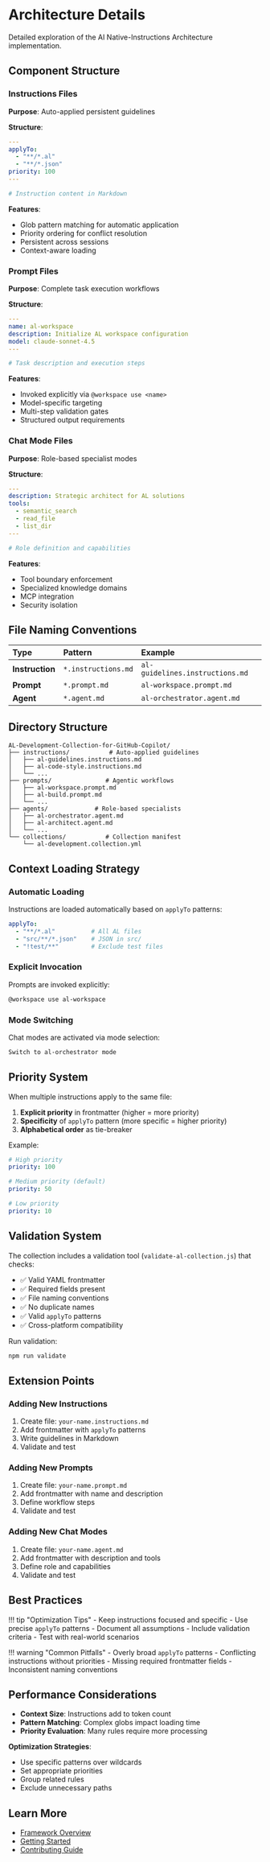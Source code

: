 # Architecture Details

Detailed exploration of the AI Native-Instructions Architecture implementation.

## Component Structure

### Instructions Files

**Purpose**: Auto-applied persistent guidelines

**Structure**:

```yaml
---
applyTo:
  - "**/*.al"
  - "**/*.json"
priority: 100
---

# Instruction content in Markdown
```

**Features**:

- Glob pattern matching for automatic application
- Priority ordering for conflict resolution
- Persistent across sessions
- Context-aware loading

### Prompt Files

**Purpose**: Complete task execution workflows

**Structure**:

```yaml
---
name: al-workspace
description: Initialize AL workspace configuration
model: claude-sonnet-4.5
---

# Task description and execution steps
```

**Features**:

- Invoked explicitly via `@workspace use <name>`
- Model-specific targeting
- Multi-step validation gates
- Structured output requirements

### Chat Mode Files

**Purpose**: Role-based specialist modes

**Structure**:

```yaml
---
description: Strategic architect for AL solutions
tools:
  - semantic_search
  - read_file
  - list_dir
---

# Role definition and capabilities
```

**Features**:

- Tool boundary enforcement
- Specialized knowledge domains
- MCP integration
- Security isolation

## File Naming Conventions

| Type | Pattern | Example |
|:-----|:--------|:--------|
| **Instruction** | `*.instructions.md` | `al-guidelines.instructions.md` |
| **Prompt** | `*.prompt.md` | `al-workspace.prompt.md` |
| **Agent** | `*.agent.md` | `al-orchestrator.agent.md` |

## Directory Structure

```
AL-Development-Collection-for-GitHub-Copilot/
├── instructions/           # Auto-applied guidelines
│   ├── al-guidelines.instructions.md
│   ├── al-code-style.instructions.md
│   └── ...
├── prompts/               # Agentic workflows
│   ├── al-workspace.prompt.md
│   ├── al-build.prompt.md
│   └── ...
├── agents/             # Role-based specialists
│   ├── al-orchestrator.agent.md
│   ├── al-architect.agent.md
│   └── ...
└── collections/           # Collection manifest
    └── al-development.collection.yml
```

## Context Loading Strategy

### Automatic Loading

Instructions are loaded automatically based on `applyTo` patterns:

```yaml
applyTo:
  - "**/*.al"          # All AL files
  - "src/**/*.json"    # JSON in src/
  - "!test/**"         # Exclude test files
```

### Explicit Invocation

Prompts are invoked explicitly:

```bash
@workspace use al-workspace
```

### Mode Switching

Chat modes are activated via mode selection:

```bash
Switch to al-orchestrator mode
```

## Priority System

When multiple instructions apply to the same file:

1. **Explicit priority** in frontmatter (higher = more priority)
2. **Specificity** of `applyTo` pattern (more specific = higher priority)
3. **Alphabetical order** as tie-breaker

Example:

```yaml
# High priority
priority: 100

# Medium priority (default)
priority: 50

# Low priority
priority: 10
```

## Validation System

The collection includes a validation tool (`validate-al-collection.js`) that checks:

- ✅ Valid YAML frontmatter
- ✅ Required fields present
- ✅ File naming conventions
- ✅ No duplicate names
- ✅ Valid `applyTo` patterns
- ✅ Cross-platform compatibility

Run validation:

```bash
npm run validate
```

## Extension Points

### Adding New Instructions

1. Create file: `your-name.instructions.md`
2. Add frontmatter with `applyTo` patterns
3. Write guidelines in Markdown
4. Validate and test

### Adding New Prompts

1. Create file: `your-name.prompt.md`
2. Add frontmatter with name and description
3. Define workflow steps
4. Validate and test

### Adding New Chat Modes

1. Create file: `your-name.agent.md`
2. Add frontmatter with description and tools
3. Define role and capabilities
4. Validate and test

## Best Practices

!!! tip "Optimization Tips"
    - Keep instructions focused and specific
    - Use precise `applyTo` patterns
    - Document all assumptions
    - Include validation criteria
    - Test with real-world scenarios

!!! warning "Common Pitfalls"
    - Overly broad `applyTo` patterns
    - Conflicting instructions without priorities
    - Missing required frontmatter fields
    - Inconsistent naming conventions

## Performance Considerations

- **Context Size**: Instructions add to token count
- **Pattern Matching**: Complex globs impact loading time
- **Priority Evaluation**: Many rules require more processing

**Optimization Strategies**:

- Use specific patterns over wildcards
- Set appropriate priorities
- Group related rules
- Exclude unnecessary paths

## Learn More

- [Framework Overview](overview.md)
- [Getting Started](../getting-started.md)
- [Contributing Guide](../CONTRIBUTING.md)
